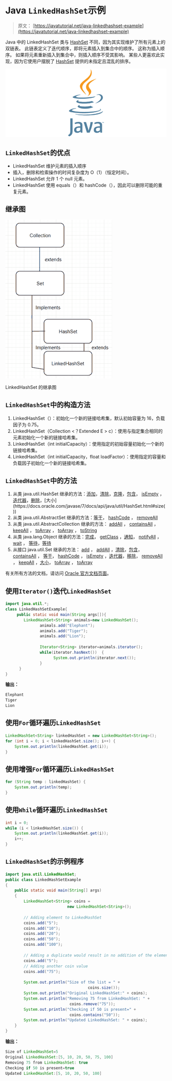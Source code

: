 # Java `LinkedHashSet`示例

> 原文： [https://javatutorial.net/java-linkedhashset-example](https://javatutorial.net/java-linkedhashset-example)

Java 中的 LinkedHashSet 类与 [HashSet](https://javatutorial.net/java-hashset-example) 不同，因为其实现维护了所有元素上的双链表。 此链表定义了迭代顺序，即将元素插入到集合中的顺序。 这称为插入顺序。 如果将元素重新插入到集合中，则插入顺序不受其影响。 某些人更喜欢此实现，因为它使用户摆脱了 [HashSet](https://javatutorial.net/java-hashset-example) 提供的未指定且混乱的排序。

![java-featured-image](img/e0db051dedc1179e7424b6d998a6a772.jpg)

## `LinkedHashSet`的优点

*   LinkedHashSet 维护元素的插入顺序
*   插入，删除和检索操作的时间复杂度为 O（1）（恒定时间）。
*   LinkedHashSet 允许 1 个 null 元素。
*   LinkedHashSet 使用 equals（）和 hashCode（），因此可以删除可能的重复元素。

## 继承图

![Inheritance diagram of LinkedHashSet](img/8a195dfab57c2ccf0e2850805186b6b4.jpg)

LinkedHashSet 的继承图

## `LinkedHashSet`中的构造方法

1.  LinkedHashSet（）：初始化一个新的链接哈希集，默认初始容量为 16，负载因子为 0.75。
2.  LinkedHashSet（Collection &lt;？Extended E &gt; c）：使用与指定集合相同的元素初始化一个新的链接哈希集。
3.  LinkedHashSet（int initialCapacity）：使用指定的初始容量初始化一个新的链接哈希集。
4.  LinkedHashSet（int initialCapacity，float loadFactor）：使用指定的容量和负载因子初始化一个新的链接哈希集。

## `LinkedHashSet`中的方法

1.  从类 java.util.HashSet 继承的方法：[添加](https://docs.oracle.com/javase/7/docs/api/java/util/HashSet.html#add(E))，[清除](https://docs.oracle.com/javase/7/docs/api/java/util/HashSet.html#clear())，[克隆](https://docs.oracle.com/javase/7/docs/api/java/util/HashSet.html#clone())，[包含](https://docs.oracle.com/javase/7/docs/api/java/util/HashSet.html#contains(java.lang.Object))， [isEmpty](https://docs.oracle.com/javase/7/docs/api/java/util/HashSet.html#isEmpty()) ， [迭代器](https://docs.oracle.com/javase/7/docs/api/java/util/HashSet.html#iterator())，[删除](https://docs.oracle.com/javase/7/docs/api/java/util/HashSet.html#remove(java.lang.Object))，[大小](https://docs.oracle.com/javase/7/docs/api/java/util/HashSet.html#size())
2.  从类 java.util.AbstractSet 继承的方法：[等于](https://docs.oracle.com/javase/7/docs/api/java/util/AbstractSet.html#equals(java.lang.Object))， [hashCode](https://docs.oracle.com/javase/7/docs/api/java/util/AbstractSet.html#hashCode()) ， [removeAll](https://docs.oracle.com/javase/7/docs/api/java/util/AbstractSet.html#removeAll(java.util.Collection))
3.  从类 java.util.AbstractCollection 继承的方法： [addAll](https://docs.oracle.com/javase/7/docs/api/java/util/AbstractCollection.html#addAll(java.util.Collection)) ， [containsAll](https://docs.oracle.com/javase/7/docs/api/java/util/AbstractCollection.html#containsAll(java.util.Collection)) ， [keepAll](https://docs.oracle.com/javase/7/docs/api/java/util/AbstractCollection.html#retainAll(java.util.Collection)) ， [toArray](https://docs.oracle.com/javase/7/docs/api/java/util/AbstractCollection.html#toArray()) ， [toArray](https://docs.oracle.com/javase/7/docs/api/java/util/AbstractCollection.html#toArray(T[])) ， [toString](https://docs.oracle.com/javase/7/docs/api/java/util/AbstractCollection.html#toString())
4.  从类 java.lang.Object 继承的方法：[完成](https://docs.oracle.com/javase/7/docs/api/java/lang/Object.html#finalize())， [getClass](https://docs.oracle.com/javase/7/docs/api/java/lang/Object.html#getClass()) ，[通知](https://docs.oracle.com/javase/7/docs/api/java/lang/Object.html#notify())， [notifyAll](https://docs.oracle.com/javase/7/docs/api/java/lang/Object.html#notifyAll()) ， [wait](https://docs.oracle.com/javase/7/docs/api/java/lang/Object.html#wait()) ， [等待](https://docs.oracle.com/javase/7/docs/api/java/lang/Object.html#wait(long))，[等待](https://docs.oracle.com/javase/7/docs/api/java/lang/Object.html#wait(long,%20int))
5.  从接口 java.util.Set 继承的方法： [add](https://docs.oracle.com/javase/7/docs/api/java/util/Set.html#add(E)) ， [addAll](https://docs.oracle.com/javase/7/docs/api/java/util/Set.html#addAll(java.util.Collection)) ，[清除](https://docs.oracle.com/javase/7/docs/api/java/util/Set.html#clear())，[包含](https://docs.oracle.com/javase/7/docs/api/java/util/Set.html#contains(java.lang.Object))， [containsAll](https://docs.oracle.com/javase/7/docs/api/java/util/Set.html#containsAll(java.util.Collection)) ， [等于](https://docs.oracle.com/javase/7/docs/api/java/util/Set.html#equals(java.lang.Object))， [hashCode](https://docs.oracle.com/javase/7/docs/api/java/util/Set.html#hashCode()) ， [isEmpty](https://docs.oracle.com/javase/7/docs/api/java/util/Set.html#isEmpty()) ，[迭代器](https://docs.oracle.com/javase/7/docs/api/java/util/Set.html#iterator())，[移除](https://docs.oracle.com/javase/7/docs/api/java/util/Set.html#remove(java.lang.Object))， [removeAll](https://docs.oracle.com/javase/7/docs/api/java/util/Set.html#removeAll(java.util.Collection)) ， [keepAll](https://docs.oracle.com/javase/7/docs/api/java/util/Set.html#retainAll(java.util.Collection)) ，[大小](https://docs.oracle.com/javase/7/docs/api/java/util/Set.html#size())， [toArray](https://docs.oracle.com/javase/7/docs/api/java/util/Set.html#toArray()) ， [toArray](https://docs.oracle.com/javase/7/docs/api/java/util/Set.html#toArray(T[]))

有关所有方法的文档，请访问 [Oracle 官方文档页面](https://docs.oracle.com/javase/7/docs/api/java/util/LinkedHashSet.html)。

## 使用`Iterator()`迭代`LinkedHashSet`

```java
import java.util.*;  
class LinkedHashSetExample{  
     public static void main(String args[]){  
        LinkedHashSet<String> animals=new LinkedHashSet();  
               animals.add("Elephant");    
               animals.add("Tiger");    
               animals.add("Lion");   

               Iterator<String> iterator=animals.iterator();  
               while(iterator.hasNext())  {  
                     System.out.println(iterator.next());  
               }  
      }  
}
```

**输出：**

```java
Elephant
Tiger
Lion
```

## 使用`Fo​​r`循环遍历`LinkedHashSet`

```java
LinkedHashSet<String> linkedHashSet = new LinkedHashSet<String>();
for (int i = 0; i < linkedHashSet.size(); i++) {
    System.out.println(linkedHashSet.get(i));
}
```

## 使用增强`For`循环遍历`LinkedHashSet`

```java
for (String temp : linkedHashSet) {
    System.out.println(temp);
}
```

## 使用`While`循环遍历`LinkedHashSet`

```java
int i = 0;
while (i < linkedHashSet.size()) {
    System.out.println(linkedHashSet.get(i));
    i++;
}
```

## `LinkedHashSet`的示例程序

```java
import java.util.LinkedHashSet;   
public class LinkedHashSetExample  
{   
    public static void main(String[] args)  
    {   
        LinkedHashSet<String> coins =  
                           new LinkedHashSet<String>();   

        // Adding element to LinkedHashSet   
        coins.add("5");   
        coins.add("10");   
        coins.add("20");   
        coins.add("50"); 
        coins.add("100"); 

        // Adding a duplicate would result in no addition of the element  
        coins.add("5");
        // Adding another coin value
        coins.add("75");   

        System.out.println("Size of the list = " + 
                                    coins.size());   
        System.out.println("Original LinkedHashSet:" + coins);   
        System.out.println("Removing 75 from LinkedHashSet: " + 
                            coins.remove("75"));    
        System.out.println("Checking if 50 is present=" +  
                            coins.contains("50")); 
        System.out.println("Updated LinkedHashSet: " + coins);   
    }   
}
```

**输出：** 

```java
Size of LinkedHashSet=5
Original LinkedHashSet:[5, 10, 20, 50, 75, 100]
Removing 75 from LinkedHashSet: true
Checking if 50 is present=true
Updated LinkedHashSet:[5, 10, 20, 50, 100]
```